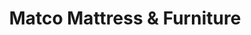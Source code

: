 ---
title: "Matco Mattress & Furniture"
url: /pensacola/matco-mattress-und-furniture/
shop: Möbel
---